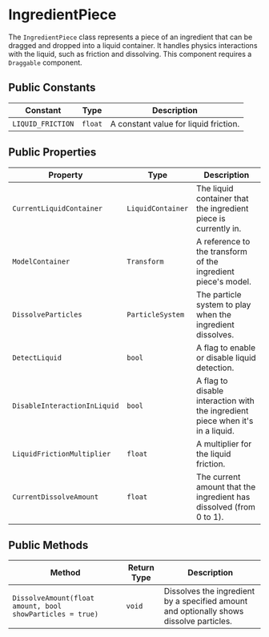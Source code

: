 # IngredientPiece

The `IngredientPiece` class represents a piece of an ingredient that can be dragged and dropped into a liquid container. It handles physics interactions with the liquid, such as friction and dissolving. This component requires a `Draggable` component.

## Public Constants

| Constant          | Type    | Description                       |
| ----------------- | ------- | --------------------------------- |
| `LIQUID_FRICTION` | `float` | A constant value for liquid friction. |

## Public Properties

| Property                    | Type                | Description                                                                  |
| --------------------------- | ------------------- | ---------------------------------------------------------------------------- |
| `CurrentLiquidContainer`    | `LiquidContainer`   | The liquid container that the ingredient piece is currently in.              |
| `ModelContainer`            | `Transform`         | A reference to the transform of the ingredient piece's model.                |
| `DissolveParticles`         | `ParticleSystem`    | The particle system to play when the ingredient dissolves.                   |
| `DetectLiquid`              | `bool`              | A flag to enable or disable liquid detection.                                |
| `DisableInteractionInLiquid`| `bool`              | A flag to disable interaction with the ingredient piece when it's in a liquid. |
| `LiquidFrictionMultiplier`  | `float`             | A multiplier for the liquid friction.                                        |
| `CurrentDissolveAmount`     | `float`             | The current amount that the ingredient has dissolved (from 0 to 1).          |

## Public Methods

| Method                                      | Return Type | Description                                                                    |
| ------------------------------------------- | ----------- | ------------------------------------------------------------------------------ |
| `DissolveAmount(float amount, bool showParticles = true)` | `void`      | Dissolves the ingredient by a specified amount and optionally shows dissolve particles. |
